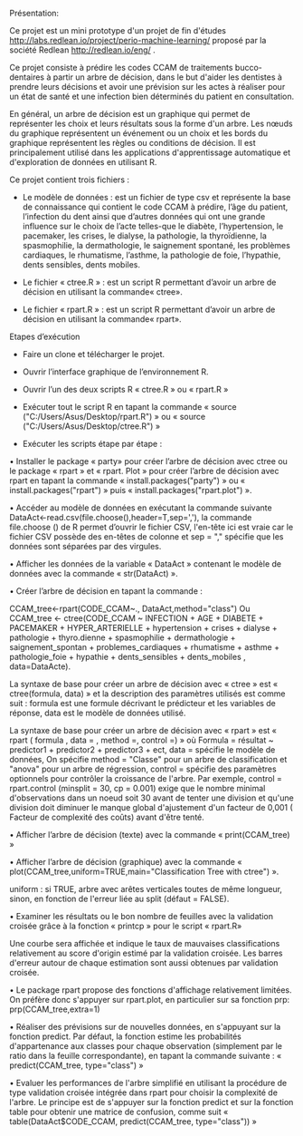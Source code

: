 Présentation:

Ce projet est un mini prototype d'un projet de fin d'études http://labs.redlean.io/project/perio-machine-learning/ proposé par la société Redlean http://redlean.io/eng/ .

Ce projet consiste à prédire les codes CCAM de traitements bucco-dentaires à partir un arbre de décision, dans le but d'aider les dentistes à prendre leurs décisions et avoir une prévision sur les actes à réaliser pour un état de santé et une infection bien déterminés du patient en consultation.

En général, un arbre de décision est un graphique qui permet de représenter les choix et leurs résultats sous la forme d'un arbre. Les nœuds du graphique représentent un événement ou un choix et les bords du graphique représentent les règles ou conditions de décision. Il est principalement utilisé dans les applications d'apprentissage automatique et d'exploration de données en utilisant R.

Ce projet contient trois fichiers :

-	Le modèle de données : est un fichier de type csv et représente la  base de connaissance qui contient le code CCAM à prédire, l’âge du patient, l’infection du dent ainsi que d’autres données qui ont une grande influence sur le choix de l’acte telles-que le diabète, l’hypertension, le pacemaker, les crises, le dialyse, la pathologie, la thyroïdienne, la spasmophilie, la dermathologie, le saignement spontané, les problèmes cardiaques, le rhumatisme, l’asthme, la pathologie de foie, l’hypathie, dents sensibles, dents mobiles.

-	Le fichier « ctree.R » : est un script R permettant d’avoir un arbre de décision en utilisant la commande« ctree».

-	Le fichier « rpart.R » : est un script R permettant d’avoir un arbre de décision en utilisant  la commande« rpart».

Etapes d’exécution

-	Faire un clone et télécharger le projet.

-	Ouvrir l’interface graphique de l’environnement R.

-	Ouvrir l’un des deux scripts R « ctree.R » ou « rpart.R »

-	Exécuter tout le script R en tapant la commande « source ("C:/Users/Asus/Desktop/rpart.R") » ou « source ("C:/Users/Asus/Desktop/ctree.R") »

-	 Exécuter les scripts étape par étape :

•	Installer le package « party» pour créer l’arbre de décision avec ctree ou le package « rpart » et « rpart. Plot » pour créer l’arbre de décision avec rpart en tapant la commande « install.packages("party") » ou « install.packages("rpart") » puis « install.packages("rpart.plot") ».

•	Accéder au modèle de données en exécutant la commande suivante DataAct<-read.csv(file.choose(),header=T,sep=','), la commande file.choose () de R permet d’ouvrir le fichier CSV, l'en-tête ici est vraie car le fichier CSV possède des en-têtes de colonne et sep = "," spécifie que les données sont séparées par des virgules.

•	Afficher les données de la variable « DataAct » contenant le modèle de données avec la commande « str(DataAct) ».

•	Créer l’arbre de décision en tapant la commande :

CCAM_tree<-rpart(CODE_CCAM~., DataAct,method="class")
Ou 
CCAM_tree <- ctree(CODE_CCAM ~ INFECTION + AGE + DIABETE + PACEMAKER + HYPER_ARTERIELLE + hypertension + crises + dialyse + pathologie + thyro.dienne + spasmophilie + dermathologie + saignement_spontan + problemes_cardiaques + rhumatisme + asthme + pathologie_foie + hypathie + dents_sensibles + dents_mobiles , data=DataActe).

La syntaxe de base pour créer un arbre de décision avec « ctree » est « ctree(formula, data) » et la description des paramètres utilisés  est comme suit : formula est une formule décrivant le prédicteur et les variables de réponse, data est le modèle de données utilisé.

La syntaxe de base pour créer un arbre de décision avec « rpart » est « rpart ( formula , data = , method =, control =) » où
Formula = résultat ~ predictor1 + predictor2 + predictor3 + ect, data = spécifie le modèle de données, On spécifie method = "Classe" pour un arbre de classification et "anova" pour un arbre de régression,  control = spécifie des paramètres optionnels pour contrôler la croissance de l'arbre. 
Par exemple, control = rpart.control (minsplit = 30, cp = 0.001) exige que le nombre minimal d'observations dans un noeud soit 30 avant de tenter une division et qu'une division doit diminuer le manque global d'ajustement d'un facteur de 0,001 ( Facteur de complexité des coûts) avant d'être tenté.

•	Afficher l’arbre de décision (texte) avec la commande « print(CCAM_tree) »

•	Afficher l’arbre de décision (graphique) avec la commande « plot(CCAM_tree,uniform=TRUE,main="Classification Tree with ctree") ».

uniform : si TRUE, arbre avec arêtes verticales toutes de même longueur, sinon, en fonction de l'erreur liée au split (défaut = FALSE).

•	Examiner les résultats ou le bon nombre de feuilles avec la validation croisée grâce à la fonction « printcp »  pour le script « rpart.R»
 
Une courbe sera affichée et indique le taux de mauvaises classifications relativement au score d'origin estimé par la validation croisée. Les barres d'erreur autour de chaque estimation sont aussi obtenues par validation croisée.

•	Le package rpart propose des fonctions d'affichage relativement limitées. On préfère donc s'appuyer sur rpart.plot, en particulier sur sa fonction prp: prp(CCAM_tree,extra=1)
 
•	Réaliser des prévisions sur de nouvelles données, en s'appuyant sur la fonction predict. Par défaut, la fonction estime les probabilités d'appartenance aux classes pour chaque observation (simplement par le ratio dans la feuille correspondante), en tapant la commande suivante : « predict(CCAM_tree, type="class") »
 
•	Evaluer les performances de l'arbre simplifié en utilisant la procédure de type validation croisée intégrée dans rpart pour choisir la complexité de l'arbre. Le principe est de s'appuyer sur la fonction predict et sur la fonction table pour obtenir une matrice de confusion, comme suit « table(DataAct$CODE_CCAM, predict(CCAM_tree, type="class")) »
